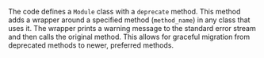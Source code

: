 The code defines a `Module` class with a `deprecate` method.  This method adds a wrapper around a specified method (`method_name`) in any class that uses it. The wrapper prints a warning message to the standard error stream and then calls the original method.  This allows for graceful migration from deprecated methods to newer, preferred methods.
